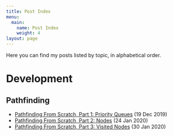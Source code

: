 ```yaml
---
title: Post Index
menu:
  main:
    name: Post Index
    weight: 4
layout: page
---
```

Here you can find my posts listed by topic, in alphabetical order.

# Development

## Pathfinding

- [Pathfinding From Scratch, Part 1: Priority Queues](https://cbirchallroman.netlify.com/posts/pathfinding-from-scratch-part-1-priority-queues/) (19 Dec 2019)
- [Pathfinding From Scratch, Part 2: Nodes](https://cbirchallroman.netlify.com/posts/pathfinding-from-scratch-part-2-nodes/) (24 Jan 2020)
- [Pathfinding From Scratch, Part 3: Visited Nodes](https://cbirchallroman.netlify.com/posts/pathfinding-from-scratch-part-3-visited-nodes/) (30 Jan 2020)
